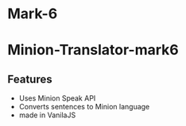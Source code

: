 # Mark-6
# Minion-Translator-mark6

## Features

- Uses Minion Speak API
- Converts sentences to Minion language
- made in VanilaJS
